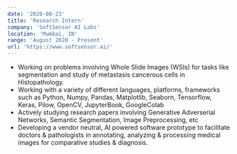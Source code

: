 ```yaml
---
date: '2020-08-23'
title: 'Research Intern'
company: 'SoftSensor AI Labs'
location: 'Mumbai, IN'
range: 'August 2020 - Present'
url: 'https://www.softsensor.ai/'
---
```


- Working on problems involving Whole Slide Images (WSIs) for tasks like segmentation and study of metastasis cancerous cells in Histopathology.
- Working with a variety of different languages, platforms, frameworks such as Python, Numpy, Pandas, Matplotlib, Seaborn, Tensorflow, Keras, Pilow, OpenCV, JupyterBook, GoogleColab
- Actively studying research papers involving Generative Adverserial Networks, Semantic Segmentation, Image Preprocessing, etc
- Developing a vendor neutral, AI powered software prototype to facilitate doctors & pathologists in annotating, analyzing &
  processing medical images for comparative studies & diagnosis.
